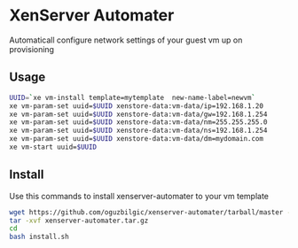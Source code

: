 # XenServer Automater

Automaticall configure network settings of your guest vm up on provisioning

## Usage

```sh
UUID=`xe vm-install template=mytemplate  new-name-label=newvm`
xe vm-param-set uuid=$UUID xenstore-data:vm-data/ip=192.168.1.20
xe vm-param-set uuid=$UUID xenstore-data:vm-data/gw=192.168.1.254
xe vm-param-set uuid=$UUID xenstore-data:vm-data/nm=255.255.255.0
xe vm-param-set uuid=$UUID xenstore-data:vm-data/ns=192.168.1.254
xe vm-param-set uuid=$UUID xenstore-data:vm-data/dm=mydomain.com
xe vm-start uuid=$UUID
```

## Install

Use this commands to install xenserver-automater to your vm template

```sh
wget https://github.com/oguzbilgic/xenserver-automater/tarball/master -O xenserver-automater.tar.gz
tar -xvf xenserver-automater.tar.gz
cd 
bash install.sh
```
